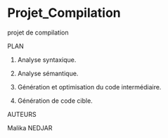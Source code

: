 Projet_Compilation
==============

projet de compilation

PLAN

1. Analyse syntaxique.

2. Analyse sémantique.

3. Génération et optimisation du code intermédiaire.

4. Génération de code cible.



AUTEURS

Malika NEDJAR
